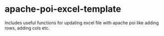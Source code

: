 # apache-poi-excel-template
Includes useful functions for updating excel file with apache poi  like adding rows, adding cols etc.
